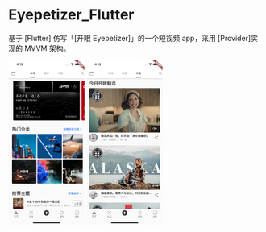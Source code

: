 # Eyepetizer_Flutter

基于 [Flutter] 仿写「[开眼 Eyepetizer]」的一个短视频 app，采用 [Provider]实现的 MVVM 架构。


<img src="screenshots/snapshot1.png" width="30%"/>
<img src="screenshots/snapshot2.png" width="30%"/>

